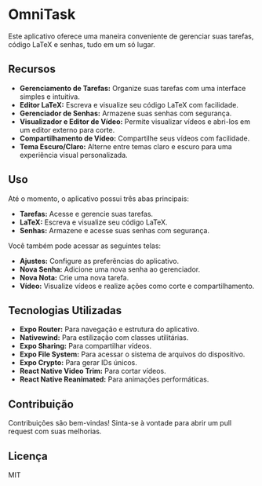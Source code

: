 # OmniTask

Este aplicativo oferece uma maneira conveniente de gerenciar suas tarefas, código LaTeX e senhas, tudo em um só lugar.

## Recursos

- **Gerenciamento de Tarefas:** Organize suas tarefas com uma interface simples e intuitiva.
- **Editor LaTeX:** Escreva e visualize seu código LaTeX com facilidade.
- **Gerenciador de Senhas:** Armazene suas senhas com segurança.
- **Visualizador e Editor de Vídeo:** Permite visualizar vídeos e abri-los em um editor externo para corte.
- **Compartilhamento de Vídeo:** Compartilhe seus vídeos com facilidade.
- **Tema Escuro/Claro:** Alterne entre temas claro e escuro para uma experiência visual personalizada.

## Uso

Até o momento, o aplicativo possui três abas principais:

- **Tarefas:** Acesse e gerencie suas tarefas.
- **LaTeX:** Escreva e visualize seu código LaTeX.
- **Senhas:** Armazene e acesse suas senhas com segurança.

Você também pode acessar as seguintes telas:

- **Ajustes:** Configure as preferências do aplicativo.
- **Nova Senha:** Adicione uma nova senha ao gerenciador.
- **Nova Nota:** Crie uma nova tarefa.
- **Vídeo:** Visualize vídeos e realize ações como corte e compartilhamento.

## Tecnologias Utilizadas

- **Expo Router:** Para navegação e estrutura do aplicativo.
- **Nativewind:** Para estilização com classes utilitárias.
- **Expo Sharing:** Para compartilhar vídeos.
- **Expo File System:** Para acessar o sistema de arquivos do dispositivo.
- **Expo Crypto:** Para gerar IDs únicos.
- **React Native Video Trim:** Para cortar vídeos.
- **React Native Reanimated:** Para animações performáticas.

## Contribuição

Contribuições são bem-vindas! Sinta-se à vontade para abrir um pull request com suas melhorias.

## Licença

MIT
